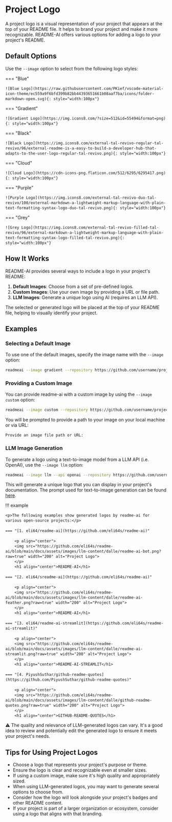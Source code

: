 # Project Logo

A project logo is a visual representation of your project that appears at the top of your README file. It helps to brand your project and make it more recognizable. README-AI offers various options for adding a logo to your project's README.

## Default Options

Use the `--image` option to select from the following logo styles:

=== "Blue"

    ![Blue Logo](https://raw.githubusercontent.com/PKief/vscode-material-icon-theme/ec559a9f6bfd399b82bb44393651661b08aaf7ba/icons/folder-markdown-open.svg){: style="width:100px"}

=== "Gradient"

    ![Gradient Logo](https://img.icons8.com/?size=512&id=55494&format=png){: style="width:100px"}

=== "Black"

    ![Black Logo](https://img.icons8.com/external-tal-revivo-regular-tal-revivo/96/external-readme-is-a-easy-to-build-a-developer-hub-that-adapts-to-the-user-logo-regular-tal-revivo.png){: style="width:100px"}

=== "Cloud"

    ![Cloud Logo](https://cdn-icons-png.flaticon.com/512/6295/6295417.png){: style="width:100px"}

=== "Purple"

    ![Purple Logo](https://img.icons8.com/external-tal-revivo-duo-tal-revivo/100/external-markdown-a-lightweight-markup-language-with-plain-text-formatting-syntax-logo-duo-tal-revivo.png){: style="width:100px"}

=== "Grey"

    ![Grey Logo](https://img.icons8.com/external-tal-revivo-filled-tal-revivo/96/external-markdown-a-lightweight-markup-language-with-plain-text-formatting-syntax-logo-filled-tal-revivo.png){: style="width:100px"}

## How It Works

README-AI provides several ways to include a logo in your project's README:

1. **Default Images**: Choose from a set of pre-defined logos.
2. **Custom Images**: Use your own image by providing a URL or file path.
3. **LLM Images**: Generate a unique logo using AI (requires an LLM API).

The selected or generated logo will be placed at the top of your README file, helping to visually identify your project.

## Examples

### Selecting a Default Image

To use one of the default images, specify the image name with the `--image` option:

```bash
readmeai --image gradient --repository https://github.com/username/project
```

### Providing a Custom Image

You can provide readme-ai with a custom image by using the `--image custom` option:

```bash
readmeai --image custom --repository https://github.com/username/project
```

You will be prompted to provide a path to your image on your local machine or via URL:

```console
Provide an image file path or URL:
```

### LLM Image Generation

To generate a logo using a text-to-image model from a LLM API (i.e. OpenAI), use the `--image llm` option:

```bash
readmeai --image llm --api openai --repository https://github.com/username/project
```

This will generate a unique logo that you can display in your project's documentation. The prompt used for text-to-image generation can be found [here](https://github.com/eli64s/readme-ai/blob/main/readmeai/config/settings/prompts.toml#L61).

!!! example

    <p>The following examples show generated logos by readme-ai for various open-source projects:</p>

    === "[1. eli64/readme-ai](https://github.com/eli64s/readme-ai)"

        <p align="center">
        <img src="https://github.com/eli64s/readme-ai/blob/main/docs/assets/images/llm-content/dalle/readme-ai-bot.png?raw=true" width="200" alt="Project Logo">
        </p>
        <h1 align="center">README-AI</h1>

    === "[2. eli64/sreadme-ai](https://github.com/eli64s/readme-ai)"

        <p align="center">
        <img src="https://github.com/eli64s/readme-ai/blob/main/docs/assets/images/llm-content/dalle/readme-ai-feather.png?raw=true" width="200" alt="Project Logo">
        </p>
        <h1 align="center">README-AI</h1>

    === "[3. eli64/readme-ai-streamlit](https://github.com/eli64s/readme-ai-streamlit)"

        <p align="center">
        <img src="https://github.com/eli64s/readme-ai/blob/main/docs/assets/images/llm-content/dalle/readme-ai-streamlit.png?raw=true" width="200" alt="Project Logo">
        </p>
        <h1 align="center">README-AI-STREAMLIT</h1>

    === "[4. PiyushSuthar/github-readme-quotes](https://github.com/PiyushSuthar/github-readme-quotes)"

        <p align="center">
        <img src="https://github.com/eli64s/readme-ai/blob/main/docs/assets/images/llm-content/dalle/github-readme-quotes.png?raw=true" width="200" alt="Project Logo">
        </p>
        <h1 align="center">GITHUB-README-QUOTES</h1>

:warning: The quality and relevance of LLM-generated logos can vary. It's a good idea to review and potentially edit the generated logo to ensure it meets your project's needs.

## Tips for Using Project Logos

- Choose a logo that represents your project's purpose or theme.
- Ensure the logo is clear and recognizable even at smaller sizes.
- If using a custom image, make sure it's high quality and appropriately sized.
- When using LLM-generated logos, you may want to generate several options to choose from.
- Consider how the logo will look alongside your project's badges and other README content.
- If your project is part of a larger organization or ecosystem, consider using a logo that aligns with that branding.

